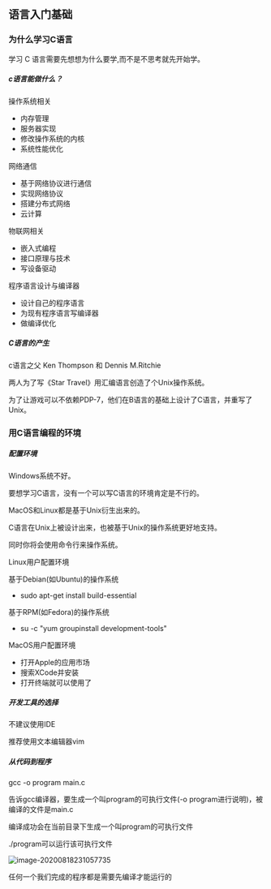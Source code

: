 ## 语言入门基础

### 为什么学习C语言

学习 C 语言需要先想想为什么要学,而不是不思考就先开始学。

##### c语言能做什么？

操作系统相关

- 内存管理
- 服务器实现
- 修改操作系统的内核
- 系统性能优化

网络通信

- 基于网络协议进行通信
- 实现网络协议
- 搭建分布式网络
- 云计算

物联网相关

- 嵌入式编程
- 接口原理与技术
- 写设备驱动

程序语言设计与编译器

- 设计自己的程序语言
- 为现有程序语言写编译器
- 做编译优化

##### C语言的产生

c语言之父 Ken Thompson 和 Dennis M.Ritchie 

两人为了写《Star Travel》用汇编语言创造了个Unix操作系统。

为了让游戏可以不依赖PDP-7，他们在B语言的基础上设计了C语言，并重写了Unix。

### 用C语言编程的环境

##### 配置环境

Windows系统不好。

要想学习C语言，没有一个可以写C语言的环境肯定是不行的。

MacOS和Linux都是基于Unix衍生出来的。

C语言在Unix上被设计出来，也被基于Unix的操作系统更好地支持。

同时你将会使用命令行来操作系统。

Linux用户配置环境

基于Debian(如Ubuntu)的操作系统

- sudo apt-get install build-essential

基于RPM(如Fedora)的操作系统

- su -c "yum groupinstall development-tools"

MacOS用户配置环境

- 打开Apple的应用市场
- 搜索XCode并安装
- 打开终端就可以使用了

##### 开发工具的选择

不建议使用IDE

推荐使用文本编辑器vim

##### 从代码到程序

gcc -o program main.c

告诉gcc编译器，要生成一个叫program的可执行文件(-o program进行说明)，被编译的文件是main.c

编译成功会在当前目录下生成一个叫program的可执行文件

./program可以运行该可执行文件

![image-20200818231057735](C:\Users\xuyingfeng\AppData\Roaming\Typora\typora-user-images\image-20200818231057735.png)

任何一个我们完成的程序都是需要先编译才能运行的
